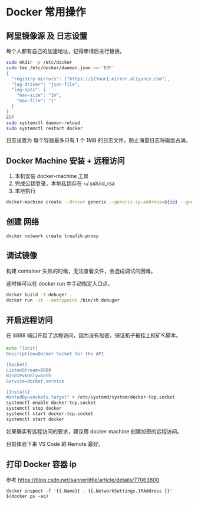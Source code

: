 # Docker 常用操作

## 阿里镜像源 及 日志设置

每个人都有自己的加速地址，记得申请后进行替换。

```bash
sudo mkdir -p /etc/docker
sudo tee /etc/docker/daemon.json <<-'EOF'
{
  "registry-mirrors": ["https://${Your}.mirror.aliyuncs.com"],
  "log-driver": "json-file",
  "log-opts": {
    "max-size": "1m",
    "max-file": "1"
  }
}
EOF
sudo systemctl daemon-reload
sudo systemctl restart docker
```

日志设置为 每个容器最多只有 1 个 1MB 的日志文件，防止海量日志将磁盘占满。

## Docker Machine 安装 + 远程访问

1. 本机安装 docker-machine 工具
1. 完成公钥登录，本地私钥存在 ~/.ssh/id_rsa
1. 本地执行

```bash
docker-machine create --driver generic --generic-ip-address=${ip} --generic-ssh-key ~/.ssh/id_rsa --engine-registry-mirror https://${Your}.mirror.aliyuncs.com ${name}
```

## 创建 网络

`docker network create treafik-proxy`

## 调试镜像

构建 container 失败的时候，无法查看文件，会造成调试的困难。

这时候可以在 docker run 中手动指定入口点。

```bash
docker build -t debuger .
docker run -it --entrypoint /bin/sh debuger
```

## 开启远程访问

在 8888 端口开启了远程访问，因为没有加密，保证机子被挂上挖矿⛏脚本。

```sh
echo "[Unit]
Description=Docker Socket for the API

[Socket]
ListenStream=8888
BindIPv6Only=both
Service=docker.service

[Install]
WantedBy=sockets.target" > /etc/systemd/system/docker-tcp.socket
systemctl enable docker-tcp.socket
systemctl stop docker
systemctl start docker-tcp.socket
systemctl start docker
```

如果确实有远程访问的要求，建议用 docker machine 创建加密的远程访问。

目前体验下来 VS Code 的 Remote 最好。

## 打印 Docker 容器 ip

参考 <https://blog.csdn.net/sannerlittle/article/details/77063800>

`docker inspect -f '{{.Name}} - {{.NetworkSettings.IPAddress }}' $(docker ps -aq)`

